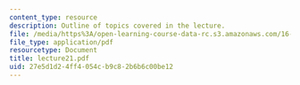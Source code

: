 ```yaml
---
content_type: resource
description: Outline of topics covered in the lecture.
file: /media/https%3A/open-learning-course-data-rc.s3.amazonaws.com/16-322-stochastic-estimation-and-control-fall-2004/27e5d1d24ff4054cb9c82b6b6c00be12_lecture21.pdf
file_type: application/pdf
resourcetype: Document
title: lecture21.pdf
uid: 27e5d1d2-4ff4-054c-b9c8-2b6b6c00be12
---
```

